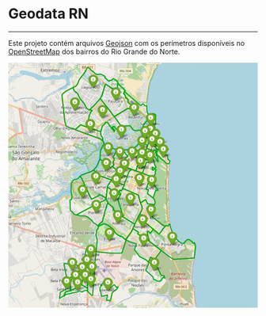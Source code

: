 # Geodata RN 

------

Este projeto contém arquivos [Geojson](http://geojson.org/) com os perímetros disponíveis no [OpenStreetMap](https://nominatim.openstreetmap.org/ui/search.html)
dos bairros do Rio Grande do Norte.

![alt text](https://raw.githubusercontent.com/AbraaoAndrade/geodata-rn/main/web_scraping/natal_suburbs.jpeg)